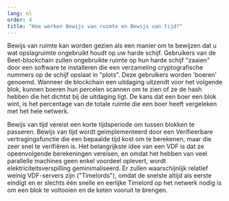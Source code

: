 ```yaml
---
lang: nl
order: 4
title: "Hoe werken Bewijs van ruimte en Bewijs van tijd?"
---
```


Bewijs van ruimte kan worden gezien als een manier om te bewijzen dat u wat opslagruimte ongebruikt houdt op uw harde schijf. Gebruikers van de Beet-blockchain zullen ongebruikte ruimte op hun harde schijf "zaaien" door een software te installeren die een verzameling cryptografische nummers op de schijf opslaat in "plots". Deze gebruikers worden 'boeren' genoemd. Wanneer de blockchain een uitdaging uitzendt voor het volgende blok, kunnen boeren hun percelen scannen om te zien of ze de hash hebben die het dichtst bij de uitdaging ligt. De kans dat een boer een blok wint, is het percentage van de totale ruimte die een boer heeft vergeleken met het hele netwerk.

Bewijs van tijd vereist een korte tijdsperiode om tussen blokken te passeren. Bewijs van tijd wordt geïmplementeerd door een Verifieerbare vertragingsfunctie die een bepaalde tijd kost om te berekenen, maar die zeer snel te verifiëren is. Het belangrijkste idee van een VDF is dat ze opeenvolgende berekeningen vereisen, en omdat het hebben van veel parallelle machines geen enkel voordeel oplevert, wordt elektriciteitsverspilling geminimaliseerd. Er zullen waarschijnlijk relatief weinig VDF-servers zijn ("Timelords"), omdat de snelste altijd als eerste eindigt en er slechts één snelle en eerlijke Timelord op het netwerk nodig is om een ​​blok te voltooien en de keten vooruit te brengen.
